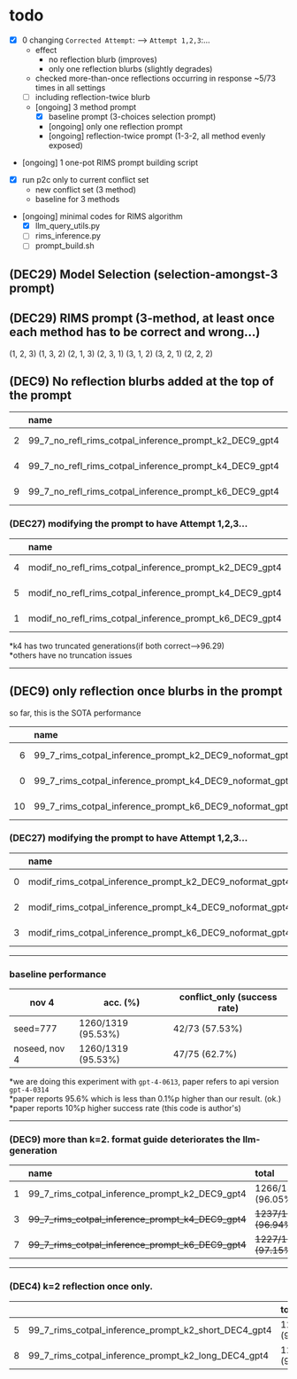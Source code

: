 # todo
- [x] 0 changing `Corrected Attempt`: --> `Attempt 1,2,3`:...
    - effect
        - no reflection blurb (improves)
        - only one reflection blurbs (slightly degrades)
    - checked more-than-once reflections occurring in response ~5/73 times in all settings
    - [ ] including reflection-twice blurb
    - [ongoing] 3 method prompt
        - [x] baseline prompt (3-choices selection prompt)
        - [ongoing] only one reflection prompt
        - [ongoing] reflection-twice prompt (1-3-2, all method evenly exposed)
- [ongoing] 1 one-pot RIMS prompt building script
- [x] run p2c only to current conflict set
    - new conflict set (3 method)
    - baseline for 3 methods
- [ongoing] minimal codes for RIMS algorithm   
    - [x] llm_query_utils.py
    - [ ] rims_inference.py
    - [ ] prompt_build.sh 

## (DEC29) Model Selection (selection-amongst-3 prompt)

## (DEC29) RIMS prompt (3-method, at least once each method has to be correct and wrong...)
(1, 2, 3)
(1, 3, 2)
(2, 1, 3)
(2, 3, 1)
(3, 1, 2)
(3, 2, 1)
(2, 2, 2)

## (DEC9) No reflection blurbs added at the top of the prompt
|    | name                                                    | total               | conflict_only   | reflect         | nonreflect      |   justfailed |
|---:|:--------------------------------------------------------|:--------------------|:----------------|:----------------|:----------------|-------------:|
|  2 | 99_7_no_refl_rims_cotpal_inference_prompt_k2_DEC9_gpt4  | 1264/1319 (95.83\%) | 46/73 (63.01\%) | 8/19 (42.11\%)  | 38/54 (70.37\%) |            0 |
|  4 | 99_7_no_refl_rims_cotpal_inference_prompt_k4_DEC9_gpt4  | 1265/1319 (95.91\%) | 47/73 (64.38\%) | 8/17 (47.06\%)  | 39/56 (69.64\%) |            0 |
|  9 | 99_7_no_refl_rims_cotpal_inference_prompt_k6_DEC9_gpt4  | 1260/1319 (95.53\%) | 42/73 (57.53\%) | 11/25 (44.00\%) | 31/48 (64.58\%) |            0 |

### (DEC27) modifying the prompt to have Attempt 1,2,3...
|    | name                                                     | total               | conflict_only   | reflect         | nonreflect      |   justfailed |
|---:|:---------------------------------------------------------|:--------------------|:----------------|:----------------|:----------------|-------------:|
|  4 | modif_no_refl_rims_cotpal_inference_prompt_k2_DEC9_gpt4  | 1268/1319 (96.13\%) | 50/73 (68.49\%) | 12/19 (63.16\%) | 38/54 (70.37\%) |            0 |
|  5 | modif_no_refl_rims_cotpal_inference_prompt_k4_DEC9_gpt4  | 1268/1319 (96.13\%) | 50/73 (68.49\%) | 13/19 (68.42\%) | 37/54 (68.52\%) |            0 |
|  1 | modif_no_refl_rims_cotpal_inference_prompt_k6_DEC9_gpt4  | 1265/1319 (95.91\%) | 47/73 (64.38\%) | 15/26 (57.69\%) | 32/47 (68.09\%) |            0 |

*k4 has two truncated generations(if both correct-->96.29)  
*others have no truncation issues

----

## (DEC9) only reflection once blurbs in the prompt
 so far, this is the SOTA performance 

|    | name                                                    | total               | conflict_only   | reflect         | nonreflect      |   justfailed |
|---:|:--------------------------------------------------------|:--------------------|:----------------|:----------------|:----------------|-------------:|
|  6 | 99_7_rims_cotpal_inference_prompt_k2_DEC9_noformat_gpt4 | **1270/1319 (96.29\%)** | 52/73 (71.23\%) | 19/30 (63.33\%) | 33/43 (76.74\%) |            0 |
|  0 | 99_7_rims_cotpal_inference_prompt_k4_DEC9_noformat_gpt4 | 1263/1319 (95.75\%) | 45/73 (61.64\%) | 6/15 (40.00\%)  | 39/58 (67.24\%) |            0 |
| 10 | 99_7_rims_cotpal_inference_prompt_k6_DEC9_noformat_gpt4 | 1265/1319 (95.91\%) | 47/73 (64.38\%) | 18/29 (62.07\%) | 29/44 (65.91\%) |            0 |

### (DEC27) modifying the prompt to have Attempt 1,2,3...
|    | name                                                     | total               | conflict_only   | reflect         | nonreflect      |   justfailed |
|---:|:---------------------------------------------------------|:--------------------|:----------------|:----------------|:----------------|-------------:|
|  0 | modif_rims_cotpal_inference_prompt_k2_DEC9_noformat_gpt4 | 1259/1319 (95.45\%) | 41/73 (56.16\%) | 16/36 (44.44\%) | 25/37 (67.57\%) |            0 |
|  2 | modif_rims_cotpal_inference_prompt_k4_DEC9_noformat_gpt4 | 1261/1319 (95.60\%) | 43/73 (58.90\%) | 11/21 (52.38\%) | 32/52 (61.54\%) |            0 |
|  3 | modif_rims_cotpal_inference_prompt_k6_DEC9_noformat_gpt4 | 1266/1319 (95.98\%) | 48/73 (65.75\%) | 15/26 (57.69\%) | 33/47 (70.21\%) |            0 |


----
### baseline performance 
|nov 4 | acc. (\%) | conflict_only (success rate) | 
|-|-|-|
|  seed=777 | 1260/1319 (95.53\%) | 42/73 (57.53\%) |
|  noseed, nov 4   | 1260/1319 (95.53\%) | 47/75 (62.7\%) | 

*we are doing this experiment with `gpt-4-0613`, paper refers to api version `gpt-4-0314`  
*paper reports 95.6\% which is less than 0.1\%p higher than our result. (ok.)
*paper reports 10\%p higher success rate (this code is author's)   

----

### (DEC9) more than k=2. format guide deteriorates the llm-generation

|    | name                                                    | total               | conflict_only   | reflect         | nonreflect      |   justfailed |
|---:|:--------------------------------------------------------|:--------------------|:----------------|:----------------|:----------------|-------------:|
|  1 | 99_7_rims_cotpal_inference_prompt_k2_DEC9_gpt4          | 1266/1318 (96.05\%) | 48/72 (66.67\%) | 11/23 (47.83\%) | 37/49 (75.51\%) |            1 |
|  3 | ~~99_7_rims_cotpal_inference_prompt_k4_DEC9_gpt4~~          | ~~1237/1276 (96.94\%)~~ | ~~19/30 (63.33\%)~~ | ~~6/10 (60.00\%)~~  | ~~13/20 (65.00\%)~~ |           43 |
|  7 | ~~99_7_rims_cotpal_inference_prompt_k6_DEC9_gpt4~~          | ~~1227/1263 (97.15\%)~~ | ~~9/17 (52.94\%)~~  | ~~4/7 (57.14\%)~~   | ~~5/10 (50.00\%)~~  |           56 |




----

### (DEC4) k=2 reflection once only. 

|    |                                                         | total               | conflict_only   | reflect         | nonreflect      |   justfailed |
|---:|:--------------------------------------------------------|:--------------------|:----------------|:----------------|:----------------|-------------:|
|  5 | 99_7_rims_cotpal_inference_prompt_k2_short_DEC4_gpt4    | 1261/1319 (95.60\%) | 43/73 (58.90\%) | 11/23 (47.83\%) | 32/50 (64.00\%) |            0 |
|  8 | 99_7_rims_cotpal_inference_prompt_k2_long_DEC4_gpt4     | 1264/1319 (95.83\%) | 46/73 (63.01\%) | 17/33 (51.52\%) | 29/40 (72.50\%) |            0 |



